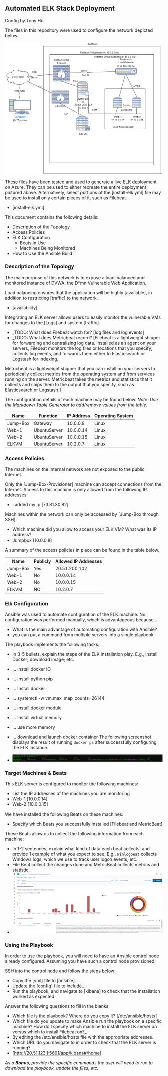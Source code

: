 ## Automated ELK Stack Deployment

Config by Tony Ho

The files in this repository were used to configure the network depicted below.

![Redteam](Diagram/Redteam.png)

These files have been tested and used to generate a live ELK deployment on Azure. They can be used to either recreate the entire deployment pictured above. Alternatively, select portions of the [install-elk.yml] file may be used to install only certain pieces of it, such as Filebeat.

  - [install-elk.yml]

This document contains the following details:
- Description of the Topology
- Access Policies
- ELK Configuration
  - Beats in Use
  - Machines Being Monitored
- How to Use the Ansible Build


### Description of the Topology

The main purpose of this network is to expose a load-balanced and monitored instance of DVWA, the D*mn Vulnerable Web Application.

Load balancing ensures that the application will be highly [available], in addition to restricting [traffic] to the network.
- [availability]

Integrating an ELK server allows users to easily monitor the vulnerable VMs for changes to the [Logs] and system [traffic].
- _TODO: What does Filebeat watch for? [log files and log events]
- _TODO: What does Metricbeat record?
[Filebeat is a lightweight shipper for forwarding and centralizing log data. Installed as an agent on your servers, Filebeat monitors the log files or locations that you specify, collects log events, and forwards them either to Elasticsearch or Logstash for indexing.

Metricbeat is a lightweight shipper that you can install on your servers to periodically collect metrics from the operating system and from services running on the server. Metricbeat takes the metrics and statistics that it collects and ships them to the output that you specify, such as Elasticsearch or Logstash.]

The configuration details of each machine may be found below.
_Note: Use the [Markdown Table Generator](http://www.tablesgenerator.com/markdown_tables) to add/remove values from the table_.

| Name            | Function     | IP Address             | Operating System |
|-----------------|--------------|------------------------|------------------|
| Jump-Box        | Gateway      | 10.0.0.8               | Linux            |
| Web-1           | UbuntuServer | 10.0.0.14              | Linux            |
| Web-2           | UbuntuServer | 10.0.0.15              | Linux            |
| ELKVM           | UbuntuServer | 10.2.0.7               | Linux            |


### Access Policies

The machines on the internal network are not exposed to the public Internet. 

Only the [Jump-Box-Provisioner] machine can accept connections from the Internet. Access to this machine is only allowed from the following IP addresses:
- I added my ip [73.81.30.82]

Machines within the network can only be accessed by [Jump-Box through SSH].
- Which machine did you allow to access your ELK VM? What was its IP address?
- Jumpbox [10.0.0.8]

A summary of the access policies in place can be found in the table below.

| Name     | Publicly | Allowed IP Addresses |
|----------|----------|----------------------|
| Jump-Box | Yes      | 20.51.200.102        |
| Web-1    | No       | 10.0.0.14            |
| Web-2    | No       | 10.0.0.15            |
| ELKVM    | NO       | 10.2.0.7             |

### Elk Configuration

Ansible was used to automate configuration of the ELK machine. No configuration was performed manually, which is advantageous because...
- What is the main advantage of automating configuration with Ansible?
- you can put a command from multiple servers into a single playbook.

The playbook implements the following tasks:
- In 3-5 bullets, explain the steps of the ELK installation play. E.g., install Docker; download image; etc.
- ... install docker IO
- ... install python pip
- ... install docker
- ... systemctl -w vm.max_map_counts=26144
- ... install docker module
- ... install virtual memory
- ... use more memory
- ... download and launch docker container
The following screenshot displays the result of running `docker ps` after successfully configuring the ELK instance.

- ![Docker Ps](Diagram/Dockerps.png)

### Target Machines & Beats
This ELK server is configured to monitor the following machines:
- List the IP addresses of the machines you are monitoring
- Web-1 [10.0.0.14]
- Web-2 [10.0.0.15]

We have installed the following Beats on these machines:
- Specify which Beats you successfully installed
[Filebeat and MetricBeat]

These Beats allow us to collect the following information from each machine:
- In 1-2 sentences, explain what kind of data each beat collects, and provide 1 example of what you expect to see. E.g., `Winlogbeat` collects Windows logs, which we use to track user logon events, etc.
- File Beat collect the changes done and MetricBeat collects metrics and statistic.
- ![Filebeat](Diagram/Filebeat.png) 

### Using the Playbook
In order to use the playbook, you will need to have an Ansible control node already configured. Assuming you have such a control node provisioned: 

SSH into the control node and follow the steps below: 
- Copy the [yml] file to [ansible].
- Update the [config] file to include...
- Run the playbook, and navigate to [kibana] to check that the installation worked as expected.

 Answer the following questions to fill in the blanks:_
- Which file is the playbook? Where do you copy it? [/etc/ansible/hosts]
- Which file do you update to make Ansible run the playbook on a specific machine? How do I specify which machine to install the ELK server on versus which to install Filebeat on?_ 
- By editing the /etc/ansible/hosts file with the appropriate addresses.
- Which URL do you navigate to in order to check that the ELK server is running? 
- [http://20.51.123.1:5601/app/kibana#/home]

_As a **Bonus**, provide the specific commands the user will need to run to download the playbook, update the files, etc._